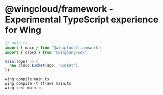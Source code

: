 # @wingcloud/framework - Experimental TypeScript experience for Wing

```ts
// main.ts
import { main } from "@wingcloud/framework";
import { cloud } from "@winglang/sdk";

main((app) => {
  new cloud.Bucket(app, "Bucket");
})
```

```shell
wing compile main.ts
wing compile -t tf-aws main.ts
wing test main.ts
```